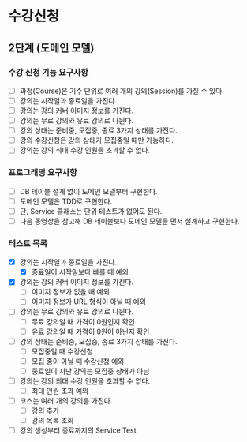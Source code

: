 # 수강신청

## 2단계 (도메인 모델)

### 수강 신청 기능 요구사항

- [ ] 과정(Course)은 기수 단위로 여러 개의 강의(Session)를 가질 수 있다.
- [ ] 강의는 시작일과 종료일을 가진다.
- [ ] 강의는 강의 커버 이미지 정보를 가진다.
- [ ] 강의는 무료 강의와 유료 강의로 나뉜다.
- [ ] 강의 상태는 준비중, 모집중, 종료 3가지 상태를 가진다.
- [ ] 강의 수강신청은 강의 상태가 모집중일 때만 가능하다.
- [ ] 강의는 강의 최대 수강 인원을 초과할 수 없다.

### 프로그래밍 요구사항

- [ ] DB 테이블 설계 없이 도메인 모델부터 구현한다.
- [ ] 도메인 모델은 TDD로 구현한다.
- [ ] 단, Service 클래스는 단위 테스트가 없어도 된다.
- [ ] 다음 동영상을 참고해 DB 테이블보다 도메인 모델을 먼저 설계하고 구현한다.

### 테스트 목록

- [x] 강의는 시작일과 종료일을 가진다.
    - [x] 종료일이 시작일보다 빠를 때 예외
- [x] 강의는 강의 커버 이미지 정보를 가진다.
    - [ ] 이미지 정보가 없을 때 예외
    - [ ] 이미지 정보가 URL 형식이 아닐 때 예외
- [ ] 강의는 무료 강의와 유료 강의로 나뉜다.
    - [ ] 무료 강의일 때 가격이 0원인지 확인
    - [ ] 유료 강의일 때 가격이 0원이 아닌지 확인
- [ ] 강의 상태는 준비중, 모집중, 종료 3가지 상태를 가진다.
    - [ ] 모집중일 때 수강신청
    - [ ] 모집 중이 아닐 때 수강신청 예외
    - [ ] 종료일이 지난 강의는 모집중 상태가 아님
- [ ] 강의는 강의 최대 수강 인원을 초과할 수 없다.
    - [ ] 최대 인원 초과 예외
- [ ] 코스는 여러 개의 강의를 가진다.
    - [ ] 강의 추가
    - [ ] 강의 목록 조회
- [ ] 강의 생성부터 종료까지의 Service Test